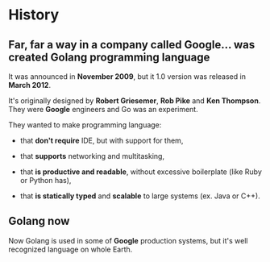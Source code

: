 # History

## Far, far a way in a company called **Google**... was created Golang programming language

It was announced in **November 2009**,
but it 1.0 version was released in **March 2012**.

It's originally designed by **Robert Griesemer**, **Rob Pike** and **Ken Thompson**.
They were **Google** engineers and Go was an experiment.

They wanted to make programming language:

* that **don't require** IDE, but with support for them,

* that **supports** networking and multitasking,

* that **is productive and readable**, without excessive boilerplate (like Ruby or Python has),

* that **is statically typed** and **scalable** to large systems (ex. Java or C++).

## Golang now

Now Golang is used in some of **Google** production systems, but it's well recognized language on whole Earth.